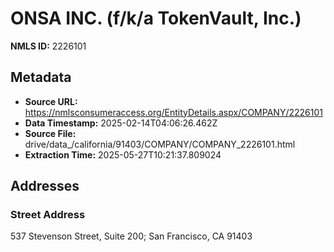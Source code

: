 # ONSA INC. (f/k/a TokenVault, Inc.)

**NMLS ID:** 2226101

## Metadata
- **Source URL:** https://nmlsconsumeraccess.org/EntityDetails.aspx/COMPANY/2226101
- **Data Timestamp:** 2025-02-14T04:06:26.462Z
- **Source File:** drive/data_/california/91403/COMPANY/COMPANY_2226101.html
- **Extraction Time:** 2025-05-27T10:21:37.809024

## Addresses
### Street Address
537 Stevenson Street, Suite 200; San Francisco, CA 91403
